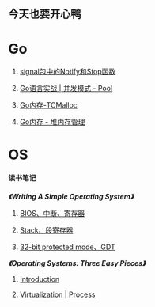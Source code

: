 ## 今天也要开心鸭

# Go 
1. [signal包中的Notify和Stop函数](https://quiteee.github.io/go/signal.html)

2. [Go语言实战 | 并发模式 - Pool](https://quiteee.github.io/go/pool.html)

3. [Go内存-TCMalloc](https://quiteee.github.io/go/tcmalloc.html)

4. [Go内存 - 堆内存管理](https://quiteee.github.io/go/heap.html)

# OS

#### **读书笔记**

***《Writing A Simple Operating System》***

1. [BIOS、中断、寄存器](https://quiteee.github.io/os/WritingASimpleOperatingSystem-1.html)

2. [Stack、段寄存器](https://quiteee.github.io/os/WritingASimpleOperatingSystem-2.html)

3. [32-bit protected mode、GDT](https://quiteee.github.io/os/WritingASimpleOperatingSystem-3.html)

***《Operating Systems: Three Easy Pieces》***

1. [Introduction](https://quiteee.github.io/os/OperatingSystemsThreeEasyPieces-1.html)

2. [Virtualization | Process](https://quiteee.github.io/os/OperatingSystemsThreeEasyPieces-2.html)